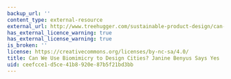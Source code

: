 ```yaml
---
backup_url: ''
content_type: external-resource
external_url: http://www.treehugger.com/sustainable-product-design/can-we-use-biomimicry-to-design-cities-janine-benyus-says-yes.html
has_external_licence_warning: true
has_external_license_warning: true
is_broken: ''
license: https://creativecommons.org/licenses/by-nc-sa/4.0/
title: Can We Use Biomimicry to Design Cities? Janine Benyus Says Yes
uid: ceefcce1-d5ce-41b8-920e-87b5f21bd3bb
---
```

